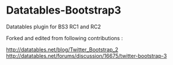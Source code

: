Datatables-Bootstrap3
=====================

Datatables plugin for BS3 RC1 and RC2

Forked and edited from following contributions :

http://datatables.net/blog/Twitter_Bootstrap_2
http://datatables.net/forums/discussion/16675/twitter-bootstrap-3
